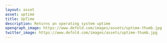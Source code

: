 ```yaml
---
layout: asset
asset: uptime
title: UpTime
description: Returns an operating system uptime
opengraph_image: https://www.defold.com/images/assets/uptime-thumb.jpg
twitter_image: https://www.defold.com/images/assets/uptime-thumb.jpg
---
```

